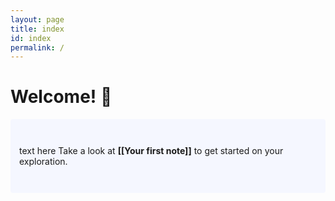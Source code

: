 ```yaml
---
layout: page
title: index
id: index
permalink: /
---
```


# Welcome! 🌱

<p style="padding: 3em 1em; background: #f5f7ff; border-radius: 4px;"> text here
  Take a look at <span style="font-weight: bold">[[Your first note]]</span> to get started on your exploration.
</p>


<style>
  .wrapper {
    max-width: 46em;
  }
</style>
